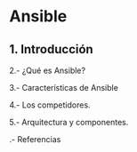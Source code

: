 # Ansible

 ## 1. Introducción 

2.- ¿Qué es Ansible? 

3.- Características de Ansible 

4.- Los competidores. 

5.- Arquitectura y componentes. 

.- Referencias 
